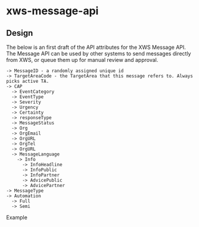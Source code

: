 # xws-message-api

## Design

The below is an first draft of the API attributes for the XWS Message API. The Message API can be used by other systems to send messages directly from XWS, or queue them up for manual review and approval.

~~~~
-> MessageID - a randomly assigned unique id
-> TargetAreaCode - the TargetArea that this message refers to. Always picks active TA.
-> CAP
  -> EventCategory
  -> EventType
  -> Severity
  -> Urgency
  -> Certainty
  -> responseType
  -> MessageStatus
  -> Org
  -> OrgEmail
  -> OrgURL
  -> OrgTel
  -> OrgURL
  -> MessageLanguage
    -> Info
      -> InfoHeadline
      -> InfoPublic
      -> InfoPartner
      -> AdvicePublic
      -> AdvicePartner
-> MessageType
-> Automation
  -> Full
  -> Semi
~~~~

Example

~~~~


~~~~
